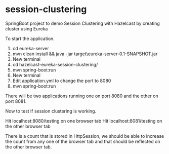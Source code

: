# session-clustering
SpringBoot project to demo Session Clustering with Hazelcast by creating cluster using Eureka 

To start the application.

1. cd eureka-server
2. mvn clean install && java -jar target\eureka-server-0.1-SNAPSHOT.jar
3. New terminal
4. cd hazelcast-eureka-session-clustering/
5. mvn spring-boot:run
6. New terminal
7. Edit application.yml to change the port to 8080
8. mvn spring-boot:run

There will be two applications running one on port 8080 and the other on port 8081.

Now to test if session clustering is working.

Hit localhost:8080/testing on one browser tab
Hit localhost:8081/testing on the other browser tab

There is a count that is stored in HttpSession, we should be able to increase the count from any one of the browser tab and that should be reflected on the other browser tab.
